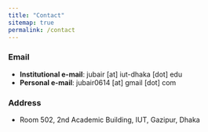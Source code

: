 ```yaml
---
title: "Contact"
sitemap: true
permalink: /contact
---
```


### Email
- **Institutional e-mail**: jubair [at] iut-dhaka [dot] edu
- **Personal e-mail**: jubair0614 [at] gmail [dot] com

<!-- ### Mobile Number
+880-1783905098 -->

### Address
- Room 502, 2nd Academic Building, IUT, Gazipur, Dhaka